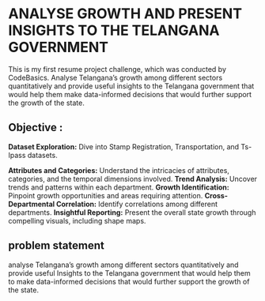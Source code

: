# ANALYSE GROWTH AND PRESENT INSIGHTS TO THE TELANGANA GOVERNMENT
 This is my first resume project challenge, which was conducted by CodeBasics. Analyse Telangana’s growth among different sectors quantitatively and provide useful insights to the Telangana government that would help them make data-informed decisions that would further support the growth of the state.
 
## Objective : 
**Dataset Exploration:** Dive into Stamp Registration, Transportation, and Ts-Ipass datasets.

**Attributes and Categories:** Understand the intricacies of attributes, categories, and the temporal dimensions involved.
**Trend Analysis:** Uncover trends and patterns within each department.
**Growth Identification:** Pinpoint growth opportunities and areas requiring attention.
**Cross-Departmental Correlation:** Identify correlations among different departments.
**Insightful Reporting:** Present the overall state growth through compelling visuals, including shape maps.
 
## problem statement
analyse Telangana’s growth among different sectors quantitatively and provide useful Insights to the Telangana government that would help them to make data-informed decisions that would further support the growth of the state.
